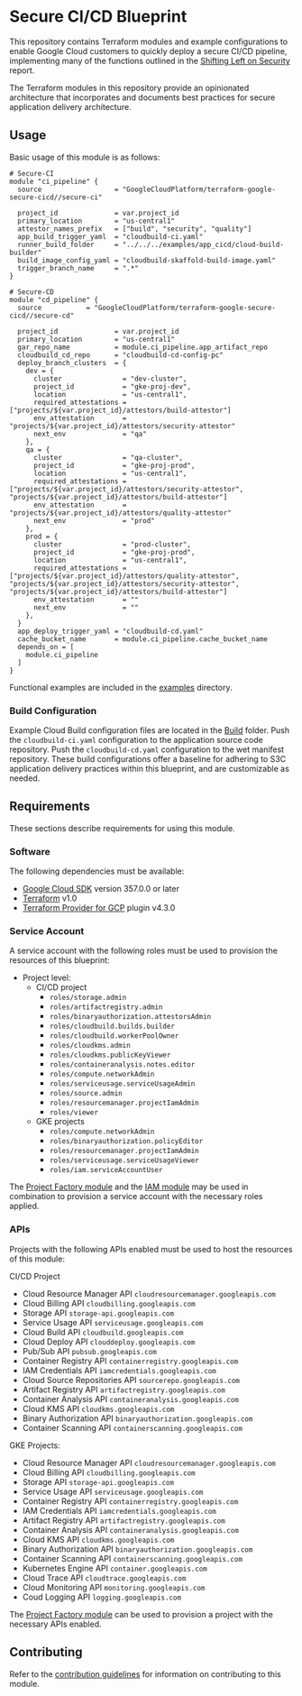 # Secure CI/CD Blueprint

This repository contains Terraform modules and example configurations to enable Google Cloud customers to quickly deploy a secure CI/CD pipeline, implementing many of the functions outlined in the [Shifting Left on Security](https://cloud.google.com/solutions/shifting-left-on-security) report.

The Terraform modules in this repository provide an opinionated architecture that incorporates and documents best practices for secure application delivery architecture.

## Usage

Basic usage of this module is as follows:

```hcl
# Secure-CI
module "ci_pipeline" {
  source                  = "GoogleCloudPlatform/terraform-google-secure-cicd//secure-ci"

  project_id              = var.project_id
  primary_location        = "us-central1"
  attestor_names_prefix   = ["build", "security", "quality"]
  app_build_trigger_yaml  = "cloudbuild-ci.yaml"
  runner_build_folder     = "../../../examples/app_cicd/cloud-build-builder"
  build_image_config_yaml = "cloudbuild-skaffold-build-image.yaml"
  trigger_branch_name     = ".*"
}

# Secure-CD
module "cd_pipeline" {
  source           = "GoogleCloudPlatform/terraform-google-secure-cicd//secure-cd"

  project_id              = var.project_id
  primary_location        = "us-central1"
  gar_repo_name           = module.ci_pipeline.app_artifact_repo
  cloudbuild_cd_repo      = "cloudbuild-cd-config-pc"
  deploy_branch_clusters  = {
    dev = {
      cluster               = "dev-cluster",
      project_id            = "gke-proj-dev",
      location              = "us-central1",
      required_attestations = ["projects/${var.project_id}/attestors/build-attestor"]
      env_attestation       = "projects/${var.project_id}/attestors/security-attestor"
      next_env              = "qa"
    },
    qa = {
      cluster               = "qa-cluster",
      project_id            = "gke-proj-prod",
      location              = "us-central1",
      required_attestations = ["projects/${var.project_id}/attestors/security-attestor", "projects/${var.project_id}/attestors/build-attestor"]
      env_attestation       = "projects/${var.project_id}/attestors/quality-attestor"
      next_env              = "prod"
    },
    prod = {
      cluster               = "prod-cluster",
      project_id            = "gke-proj-prod",
      location              = "us-central1",
      required_attestations = ["projects/${var.project_id}/attestors/quality-attestor", "projects/${var.project_id}/attestors/security-attestor", "projects/${var.project_id}/attestors/build-attestor"]
      env_attestation       = ""
      next_env              = ""
    },
  }
  app_deploy_trigger_yaml = "cloudbuild-cd.yaml"
  cache_bucket_name       = module.ci_pipeline.cache_bucket_name
  depends_on = [
    module.ci_pipeline
  ]
}
```

Functional examples are included in the
[examples](./examples/) directory.

### Build Configuration
Example Cloud Build configuration files are located in the [Build](./build/) folder. Push the `cloudbuild-ci.yaml` configuration to the application source code repository. Push the `cloudbuild-cd.yaml` configuration to the wet manifest repository. These build configurations offer a baseline for adhering to S3C application delivery practices within this blueprint, and are customizable as needed.

<!-- BEGINNING OF PRE-COMMIT-TERRAFORM DOCS HOOK -->

<!-- END OF PRE-COMMIT-TERRAFORM DOCS HOOK -->

## Requirements

These sections describe requirements for using this module.

### Software

The following dependencies must be available:

- [Google Cloud SDK](https://cloud.google.com/sdk/install) version 357.0.0 or later
- [Terraform][terraform] v1.0
- [Terraform Provider for GCP][terraform-provider-gcp] plugin v4.3.0

### Service Account

A service account with the following roles must be used to provision
the resources of this blueprint:

- Project level:
  - CI/CD project
      - `roles/storage.admin`
      - `roles/artifactregistry.admin`
      - `roles/binaryauthorization.attestorsAdmin`
      - `roles/cloudbuild.builds.builder`
      - `roles/cloudbuild.workerPoolOwner`
      - `roles/cloudkms.admin`
      - `roles/cloudkms.publicKeyViewer`
      - `roles/containeranalysis.notes.editor`
      - `roles/compute.networkAdmin`
      - `roles/serviceusage.serviceUsageAdmin`
      - `roles/source.admin`
      - `roles/resourcemanager.projectIamAdmin`
      - `roles/viewer`
  - GKE projects
      - `roles/compute.networkAdmin`
      - `roles/binaryauthorization.policyEditor`
      - `roles/resourcemanager.projectIamAdmin`
      - `roles/serviceusage.serviceUsageViewer`
      - `roles/iam.serviceAccountUser`

The [Project Factory module][project-factory-module] and the
[IAM module][iam-module] may be used in combination to provision a
service account with the necessary roles applied.

### APIs

Projects with the following APIs enabled must be used to host the
resources of this module:

CI/CD Project
- Cloud Resource Manager API `cloudresourcemanager.googleapis.com`
- Cloud Billing API `cloudbilling.googleapis.com`
- Storage API `storage-api.googleapis.com`
- Service Usage API `serviceusage.googleapis.com`
- Cloud Build API `cloudbuild.googleapis.com`
- Cloud Deploy API `clouddeploy.googleapis.com`
- Pub/Sub API `pubsub.googleapis.com`
- Container Registry API `containerregistry.googleapis.com`
- IAM Credentials API `iamcredentials.googleapis.com`
- Cloud Source Repositories API `sourcerepo.googleapis.com`
- Artifact Registry API `artifactregistry.googleapis.com`
- Container Analysis API `containeranalysis.googleapis.com`
- Cloud KMS API `cloudkms.googleapis.com`
- Binary Authorization API `binaryauthorization.googleapis.com`
- Container Scanning API `containerscanning.googleapis.com`

GKE Projects:
- Cloud Resource Manager API `cloudresourcemanager.googleapis.com`
- Cloud Billing API `cloudbilling.googleapis.com`
- Storage API `storage-api.googleapis.com`
- Service Usage API `serviceusage.googleapis.com`
- Container Registry API `containerregistry.googleapis.com`
- IAM Credentials API `iamcredentials.googleapis.com`
- Artifact Registry API `artifactregistry.googleapis.com`
- Container Analysis API `containeranalysis.googleapis.com`
- Cloud KMS API `cloudkms.googleapis.com`
- Binary Authorization API `binaryauthorization.googleapis.com`
- Container Scanning API `containerscanning.googleapis.com`
- Kubernetes Engine API `container.googleapis.com`
- Cloud Trace API `cloudtrace.googleapis.com`
- Cloud Monitoring API `monitoring.googleapis.com`
- Coud Logging API `logging.googleapis.com`

The [Project Factory module][project-factory-module] can be used to
provision a project with the necessary APIs enabled.

## Contributing

Refer to the [contribution guidelines](./CONTRIBUTING.md) for
information on contributing to this module.

[iam-module]: https://registry.terraform.io/modules/terraform-google-modules/iam/google
[project-factory-module]: https://registry.terraform.io/modules/terraform-google-modules/project-factory/google
[terraform-provider-gcp]: https://www.terraform.io/docs/providers/google/index.html
[terraform]: https://www.terraform.io/downloads.html

